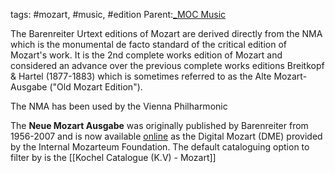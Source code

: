 tags: #mozart, #music, #edition
Parent:[_MOC Music](_MOC%20Music.md)

The Barenreiter Urtext editions of Mozart are derived directly from the NMA which is the monumental de facto standard of the critical edition of Mozart's work. It is the 2nd complete works edition of Mozart and considered an advance over the previous complete works editions Breitkopf & Hartel (1877-1883) which is sometimes referred to as the Alte Mozart-Ausgabe ("Old Mozart Edition"). 

The NMA has been used by the Vienna Philharmonic

The **Neue Mozart Ausgabe** was originally published by Barenreiter from 1956-2007 and is now available [online](https://dme.mozarteum.at/DME/nma/nmapub_srch.php?l=2) as the Digital Mozart (DME) provided by the Internal Mozarteum Foundation. The default cataloguing option to filter by is the [[Kochel Catalogue (K.V) - Mozart]]


